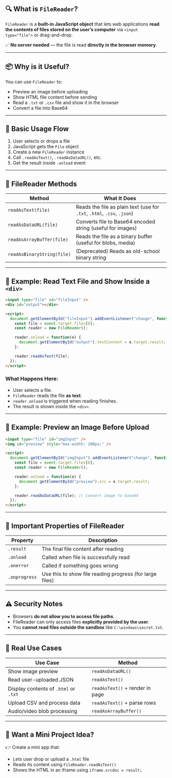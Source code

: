 ## 🔍 What is `FileReader`?

`FileReader` is a **built-in JavaScript object** that lets web applications **read the contents of files stored on the user’s computer** via `<input type="file">` or drag-and-drop.

✅ **No server needed** — the file is read **directly in the browser memory**.

---

## 📦 Why is it Useful?

You can use `FileReader` to:

* Preview an image before uploading
* Show HTML file content before sending
* Read a `.txt` or `.csv` file and show it in the browser
* Convert a file into Base64

---

## 📖 Basic Usage Flow

1. User selects or drops a file
2. JavaScript gets the `File` object
3. Create a new `FileReader` instance
4. Call `.readAsText()`, `.readAsDataURL()`, etc.
5. Get the result inside `.onload` event

---

## 🧠 FileReader Methods

| Method                     | What It Does                                                            |
| -------------------------- | ----------------------------------------------------------------------- |
| `readAsText(file)`         | Reads the file as plain text (use for `.txt`, `.html`, `.csv`, `.json`) |
| `readAsDataURL(file)`      | Converts file to Base64 encoded string (useful for images)              |
| `readAsArrayBuffer(file)`  | Reads the file as a binary buffer (useful for blobs, media)             |
| `readAsBinaryString(file)` | (Deprecated) Reads as old-school binary string                          |

---

## 🧪 Example: Read Text File and Show Inside a `<div>`

```html
<input type="file" id="fileInput" />
<div id="output"></div>

<script>
  document.getElementById("fileInput").addEventListener("change", function(event) {
    const file = event.target.files[0];
    const reader = new FileReader();

    reader.onload = function(e) {
      document.getElementById("output").textContent = e.target.result;
    };

    reader.readAsText(file);
  });
</script>
```

### What Happens Here:

* User selects a file.
* `FileReader` reads the file **as text**.
* `reader.onload` is triggered when reading finishes.
* The result is shown inside the `<div>`.

---

## 🧪 Example: Preview an Image Before Upload

```html
<input type="file" id="imgInput" />
<img id="preview" style="max-width: 200px;" />

<script>
  document.getElementById("imgInput").addEventListener("change", function(event) {
    const file = event.target.files[0];
    const reader = new FileReader();

    reader.onload = function(e) {
      document.getElementById("preview").src = e.target.result;
    };

    reader.readAsDataURL(file); // Convert image to base64
  });
</script>
```

---

## 📌 Important Properties of FileReader

| Property      | Description                                              |
| ------------- | -------------------------------------------------------- |
| `.result`     | The final file content after reading                     |
| `.onload`     | Called when file is successfully read                    |
| `.onerror`    | Called if something goes wrong                           |
| `.onprogress` | Use this to show file reading progress (for large files) |

---

## ⚠️ Security Notes

* Browsers **do not allow you to access file paths**.
* FileReader can only access files **explicitly provided by the user**.
* You **cannot read files outside the sandbox** like `C:\windows\secret.txt`.

---

## 🧠 Real Use Cases

| Use Case                              | Method                          |
| ------------------------------------- | ------------------------------- |
| Show image preview                    | `readAsDataURL()`               |
| Read user-uploaded JSON               | `readAsText()`                  |
| Display contents of `.html` or `.txt` | `readAsText()` + render in page |
| Upload CSV and process data           | `readAsText()` + parse rows     |
| Audio/video blob processing           | `readAsArrayBuffer()`           |

---

## 🚀 Want a Mini Project Idea?

👉 Create a mini app that:

* Lets user drop or upload a `.html` file
* Reads its content using `FileReader.readAsText()`
* Shows the HTML in an iframe using `iframe.srcdoc = result;`
